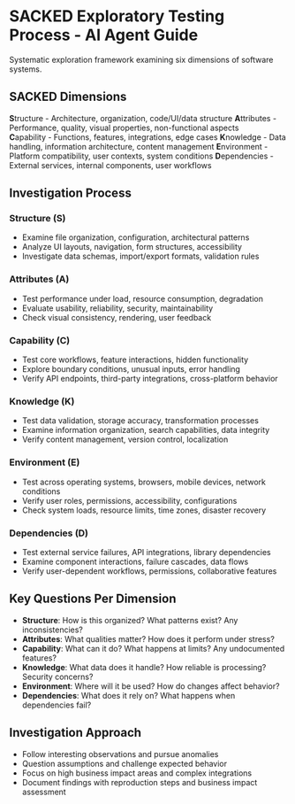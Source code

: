 # SACKED Exploratory Testing Process - AI Agent Guide

Systematic exploration framework examining six dimensions of software systems.

## SACKED Dimensions

**S**tructure - Architecture, organization, code/UI/data structure
**A**ttributes - Performance, quality, visual properties, non-functional aspects  
**C**apability - Functions, features, integrations, edge cases
**K**nowledge - Data handling, information architecture, content management
**E**nvironment - Platform compatibility, user contexts, system conditions
**D**ependencies - External services, internal components, user workflows

## Investigation Process

### Structure (S)
- Examine file organization, configuration, architectural patterns
- Analyze UI layouts, navigation, form structures, accessibility
- Investigate data schemas, import/export formats, validation rules

### Attributes (A)
- Test performance under load, resource consumption, degradation
- Evaluate usability, reliability, security, maintainability
- Check visual consistency, rendering, user feedback

### Capability (C)
- Test core workflows, feature interactions, hidden functionality
- Explore boundary conditions, unusual inputs, error handling
- Verify API endpoints, third-party integrations, cross-platform behavior

### Knowledge (K)
- Test data validation, storage accuracy, transformation processes
- Examine information organization, search capabilities, data integrity
- Verify content management, version control, localization

### Environment (E)
- Test across operating systems, browsers, mobile devices, network conditions
- Verify user roles, permissions, accessibility, configurations
- Check system loads, resource limits, time zones, disaster recovery

### Dependencies (D)
- Test external service failures, API integrations, library dependencies
- Examine component interactions, failure cascades, data flows
- Verify user-dependent workflows, permissions, collaborative features

## Key Questions Per Dimension
- **Structure**: How is this organized? What patterns exist? Any inconsistencies?
- **Attributes**: What qualities matter? How does it perform under stress?
- **Capability**: What can it do? What happens at limits? Any undocumented features?
- **Knowledge**: What data does it handle? How reliable is processing? Security concerns?
- **Environment**: Where will it be used? How do changes affect behavior?
- **Dependencies**: What does it rely on? What happens when dependencies fail?

## Investigation Approach
- Follow interesting observations and pursue anomalies
- Question assumptions and challenge expected behavior
- Focus on high business impact areas and complex integrations
- Document findings with reproduction steps and business impact assessment